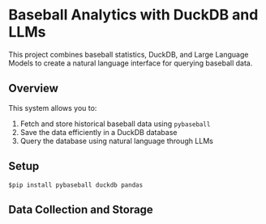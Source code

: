 # Baseball Analytics with DuckDB and LLMs

This project combines baseball statistics, DuckDB, and Large Language Models to create a natural language interface for querying baseball data.

## Overview

This system allows you to:
1. Fetch and store historical baseball data using `pybaseball`
2. Save the data efficiently in a DuckDB database
3. Query the database using natural language through LLMs

## Setup


```
$pip install pybaseball duckdb pandas
```

## Data Collection and Storage

